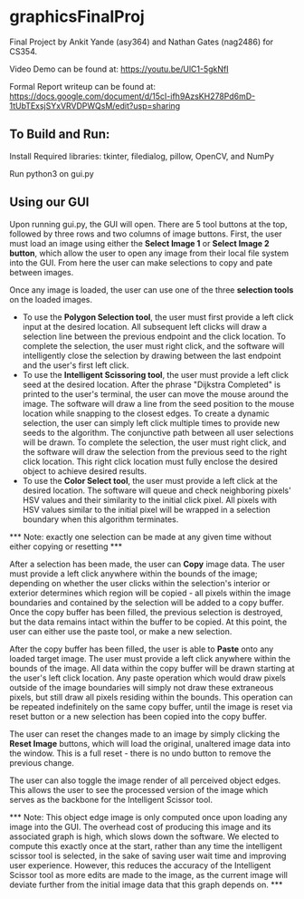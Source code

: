 # graphicsFinalProj
Final Project by Ankit Yande (asy364) and Nathan Gates (nag2486) for CS354.

Video Demo can be found at: https://youtu.be/UlC1-5gkNfI

Formal Report writeup can be found at: https://docs.google.com/document/d/15cI-ifh9AzsKH278Pd6mD-1tUbTExsjSYxVRVDPWQsM/edit?usp=sharing 

## To Build and Run:
Install Required libraries: tkinter, filedialog, pillow, OpenCV, and NumPy

Run python3 on gui.py

## Using our GUI
Upon running gui.py, the GUI will open. There are 5 tool buttons at the top, followed by three rows and two columns of image buttons. First, the user must load an image using either the **Select Image 1** or **Select Image 2 button**, which allow the user to open any image from their local file system into the GUI. From here the user can make selections to copy and pate between images.

Once any image is loaded, the user can use one of the three **selection tools** on the loaded images. 
* To use the **Polygon Selection tool**, the user must first provide a left click input at the desired location. All subsequent left clicks will draw a selection line between the previous endpoint and the click location. To complete the selection, the user must right click, and the software will intelligently close the selection by drawing between the last endpoint and the user's first left click.
* To use the **Intelligent Scissoring tool**, the user must provide a left click seed at the desired location. After the phrase "Dijkstra Completed" is printed to the user's terminal, the user can move the mouse around the image. The software will draw a line from the seed position to the mouse location while snapping to the closest edges. To create a dynamic selection, the user can simply left click multiple times to provide new seeds to the algorithm. The conjunctive path between all user selections will be drawn. To complete the selection, the user must right click, and the software will draw the selection from the previous seed to the right click location. This right click location must fully enclose the desired object to achieve desired results.
* To use the **Color Select tool**, the user must provide a left click at the desired location. The software will queue and check neighboring pixels' HSV values and their similarity to the initial click pixel. All pixels with HSV values similar to the initial pixel will be wrapped in a selection boundary when this algorithm terminates. 

*** Note: exactly one selection can be made at any given time without either copying or resetting ***
    
After a selection has been made, the user can **Copy** image data. The user must provide a left click anywhere within the bounds of the image; depending on whether the user clicks within the selection's interior or exterior determines which region will be copied - all pixels within the image boundaries and contained by the selection will be added to a copy buffer. Once the copy buffer has been filled, the previous selection is destroyed, but the data remains intact within the buffer to be copied. At this point, the user can either use the paste tool, or make a new selection.

After the copy buffer has been filled, the user is able to **Paste** onto any loaded target image. The user must provide a left click anywhere within the bounds of the image. All data within the copy buffer will be drawn starting at the user's left click location. Any paste operation which would draw pixels outside of the image boundaries will simply not draw these extraneous pixels, but still draw all pixels residing within the bounds. 
This operation can be repeated indefinitely on the same copy buffer, until the image is reset via reset button or a new selection has been copied into the copy buffer.

The user can reset the changes made to an image by simply clicking the **Reset Image** buttons, which will load the original, unaltered image data into the window. This is a full reset - there is no undo button to remove the previous change. 

The user can also toggle the image render of all perceived object edges. This allows the user to see the processed version of the image which serves as the backbone for the Intelligent Scissor tool. 

*** Note: This object edge image is only computed once upon loading any image into the GUI. The overhead cost of producing this image and its associated graph is high, which slows down the software. We elected to compute this exactly once at the start, rather than any time the intelligent scissor tool is selected, in the sake of saving user wait time and improving user experience. However, this reduces the accuracy of the Intelligent Scissor tool as more edits are made to the image, as the current image will deviate further from the initial image data that this graph depends on. ***
